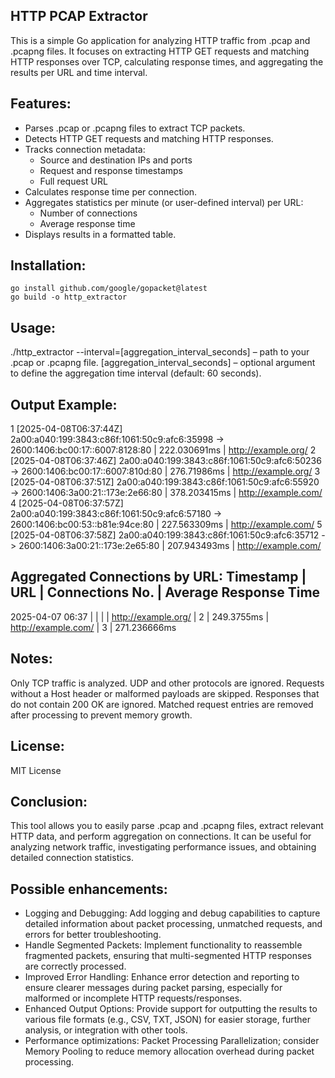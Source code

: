 HTTP PCAP Extractor
----------------------------------------------------------------
This is a simple Go application for analyzing HTTP traffic from .pcap and .pcapng files. It focuses on extracting HTTP GET requests and matching HTTP responses over TCP, calculating response times, and aggregating the results per URL and time interval.

Features:
----------------------------------------------------------------
 - Parses .pcap or .pcapng files to extract TCP packets.
 - Detects HTTP GET requests and matching HTTP responses.
 - Tracks connection metadata:
    - Source and destination IPs and ports
    - Request and response timestamps
    - Full request URL
 - Calculates response time per connection.
 - Aggregates statistics per minute (or user-defined interval) per URL:
    - Number of connections
    - Average response time
 - Displays results in a formatted table.

Installation:
----------------------------------------------------------------
    go install github.com/google/gopacket@latest
    go build -o http_extractor

Usage:
----------------------------------------------------------------

./http_extractor --interval=[aggregation_interval_seconds] <capture file>
<capture file> – path to your .pcap or .pcapng file.
[aggregation_interval_seconds] – optional argument to define the aggregation time interval (default: 60 seconds).


Output Example:
----------------------------------------------------------------
1 [2025-04-08T06:37:44Z] 2a00:a040:199:3843:c86f:1061:50c9:afc6:35998 -> 2600:1406:bc00:17::6007:8128:80 | 222.030691ms | http://example.org/
2 [2025-04-08T06:37:46Z] 2a00:a040:199:3843:c86f:1061:50c9:afc6:50236 -> 2600:1406:bc00:17::6007:810d:80 | 276.71986ms | http://example.org/
3 [2025-04-08T06:37:51Z] 2a00:a040:199:3843:c86f:1061:50c9:afc6:55920 -> 2600:1406:3a00:21::173e:2e66:80 | 378.203415ms | http://example.com/
4 [2025-04-08T06:37:57Z] 2a00:a040:199:3843:c86f:1061:50c9:afc6:57180 -> 2600:1406:bc00:53::b81e:94ce:80 | 227.563309ms | http://example.com/
5 [2025-04-08T06:37:58Z] 2a00:a040:199:3843:c86f:1061:50c9:afc6:35712 -> 2600:1406:3a00:21::173e:2e65:80 | 207.943493ms | http://example.com/


Aggregated Connections by URL:
Timestamp            | URL                                     | Connections No.  | Average Response Time
-----------------------------------------------------------------------------------------------
2025-04-07 06:37     |                                          |                  | 
                     | http://example.org/                      | 2                | 249.3755ms
                     | http://example.com/                      | 3                | 271.236666ms


Notes:
----------------------------------------------------------------
Only TCP traffic is analyzed.
UDP and other protocols are ignored.
Requests without a Host header or malformed payloads are skipped.
Responses that do not contain 200 OK are ignored.
Matched request entries are removed after processing to prevent memory growth.

License:
----------------------------------------------------------------
MIT License

Conclusion:
----------------------------------------------------------------
This tool allows you to easily parse .pcap and .pcapng files, extract relevant HTTP data, and perform aggregation on connections. It can be useful for analyzing network traffic, investigating performance issues, and obtaining detailed connection statistics.

Possible enhancements:
----------------------------------------------------------------
 - Logging and Debugging: Add logging and debug capabilities to capture detailed information about packet processing, unmatched requests, and errors for better troubleshooting.
 - Handle Segmented Packets: Implement functionality to reassemble fragmented packets, ensuring that multi-segmented HTTP responses are correctly processed.
 - Improved Error Handling: Enhance error detection and reporting to ensure clearer messages during packet parsing, especially for malformed or incomplete HTTP requests/responses.
 - Enhanced Output Options: Provide support for outputting the results to various file formats (e.g., CSV, TXT, JSON) for easier storage, further analysis, or integration with other tools.
 - Performance optimizations: Packet Processing Parallelization; consider Memory Pooling to reduce memory allocation overhead during packet processing.